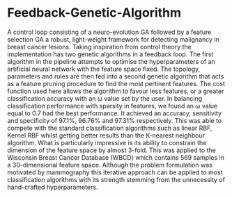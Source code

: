 # Feedback-Genetic-Algorithm
A control loop consisting of a neuro-evolution GA followed by a feature selection GA
a robust, light-weight framework for detecting malignancy in breast cancer
lesions. Taking inspiration from control theory
the implementation has two genetic algorithms
in a feedback loop. The first algorithm in the
pipeline attempts to optimise the hyperparameters of an artificial neural network with the feature space fixed. The topology, parameters and
rules are then fed into a second genetic algorithm
that acts as a feature pruning procedure to find
the most pertinent features. The cost function
used here allows the algorithm to favour less features, or a greater classification accuracy with
an ω value set by the user. In balancing classification performance with sparsity in features, we
found an ω value equal to 0.7 had the best performance. It achieved an accuracy, sensitivity and
specificity of 97.1%, 96.76% and 97.31% respectively. This was able to compete with the standard classification algorithms such as linear RBF,
Kernel RBF whilst getting better results than the
K-nearest neighbour algorithm. What is particularly impressive is its ability to constrain the
dimension of the feature space by almost 3-fold.
This was applied to the Wisconsin Breast Cancer
Database (WBCD) which contains 569 samples
in a 30-dimensional feature space. Although the
problem formulation was motivated by mammography this iterative approach can be applied to
most classification algorithms with its strength
stemming from the unnecessity of hand-crafted
hyperparameters.
